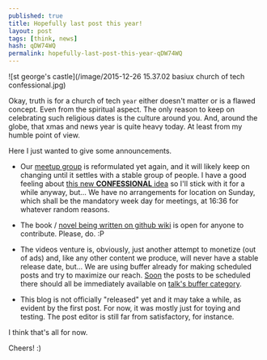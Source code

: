 ```yaml
---
published: true
title: Hopefully last post this year!
layout: post
tags: [think, news]
hash: qDW74WQ
permalink: hopefully-last-post-this-year-qDW74WQ
---
```

![st george's castle](/image/2015-12-26 15.37.02 basiux church of tech confessional.jpg)

Okay, truth is for a church of tech `year` either doesn't matter or is a flawed concept. Even from the spiritual aspect. The only reason to keep on celebrating such religious dates is the culture around you. And, around the globe, that xmas and news year is quite heavy today. At least from my humble point of view.

Here I just wanted to give some announcements.

- Our [meetup group](http://www.meetup.com/basiux-free-church-of-tech-lisbon/) is reformulated yet again, and it will likely keep on changing until it settles with a stable group of people. I have a good feeling about [this new **CONFESSIONAL** idea](http://www.meetup.com/basiux-free-church-of-tech-lisbon/messages/boards/thread/49477645) so I'll stick with it for a while anyway, but... We have no arrangements for location on Sunday, which shall be the mandatory week day for meetings, at 16:36 for whatever random reasons.

- The book / [novel being written on github wiki](https://github.com/cauerego/cauerego.github.io/wiki/a-novel) is open for anyone to contribute. Please, do. :P

- The videos venture is, obviously, just another attempt to monetize (out of ads) and, like any other content we produce, will never have a stable release date, but... We are using buffer already for making scheduled posts and try to maximize our reach. [Soon](https://talk.cregox.com/t/to-bufferapp-team-promote-categories/7792/1) the posts to be scheduled there should all be immediately available on [talk's buffer category](https://talk.cregox.com/c/buffer).

- This blog is not officially "released" yet and it may take a while, as evident by the first post. For now, it was mostly just for toying and testing. The post editor is still far from satisfactory, for instance.

I think that's all for now.

Cheers! :)

